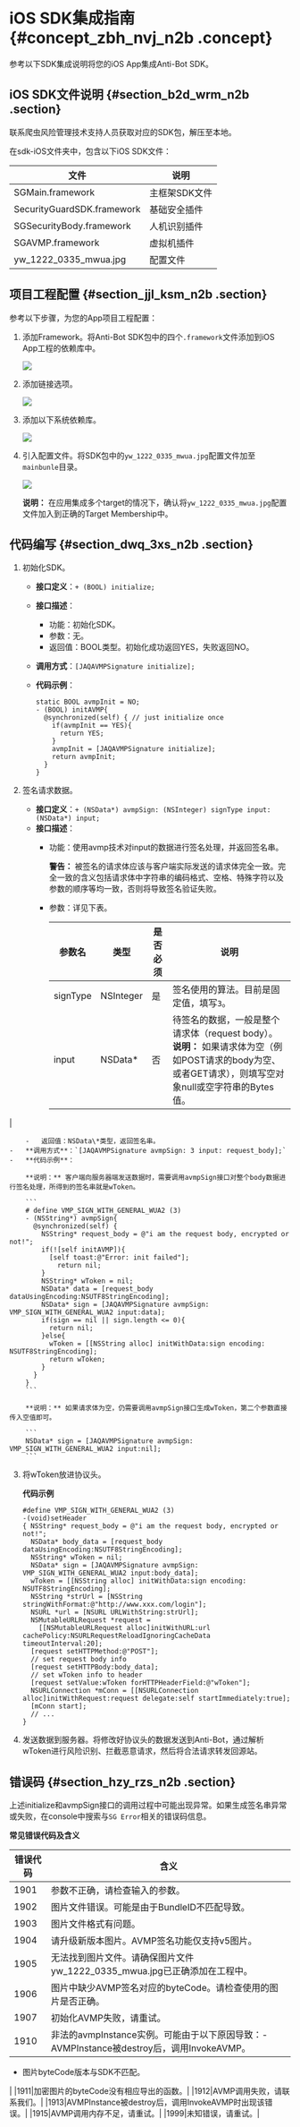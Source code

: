 # iOS SDK集成指南 {#concept_zbh_nvj_n2b .concept}

参考以下SDK集成说明将您的iOS App集成Anti-Bot SDK。

## iOS SDK文件说明 {#section_b2d_wrm_n2b .section}

联系爬虫风险管理技术支持人员获取对应的SDK包，解压至本地。

在sdk-iOS文件夹中，包含以下iOS SDK文件：

|文件|说明|
|--|--|
|SGMain.framework|主框架SDK文件|
|SecurityGuardSDK.framework|基础安全插件|
|SGSecurityBody.framework|人机识别插件|
|SGAVMP.framework|虚拟机插件|
|yw\_1222\_0335\_mwua.jpg|配置文件|

## 项目工程配置 {#section_jjl_ksm_n2b .section}

参考以下步骤，为您的App项目工程配置：

1.  添加Framework。将Anti-Bot SDK包中的四个`.framework`文件添加到iOS App工程的依赖库中。

    ![](http://static-aliyun-doc.oss-cn-hangzhou.aliyuncs.com/assets/img/16084/15447812357375_zh-CN.png)

2.  添加链接选项。

    ![](http://static-aliyun-doc.oss-cn-hangzhou.aliyuncs.com/assets/img/16084/15447812357376_zh-CN.png)

3.  添加以下系统依赖库。

    ![](http://static-aliyun-doc.oss-cn-hangzhou.aliyuncs.com/assets/img/16084/15447812357377_zh-CN.png)

4.  引入配置文件。将SDK包中的`yw_1222_0335_mwua.jpg`配置文件加至 `mainbunle`目录。

    ![](http://static-aliyun-doc.oss-cn-hangzhou.aliyuncs.com/assets/img/16084/15447812357378_zh-CN.png)

    **说明：** 在应用集成多个target的情况下，确认将`yw_1222_0335_mwua.jpg`配置文件加入到正确的Target Membership中。


## 代码编写 {#section_dwq_3xs_n2b .section}

1.  初始化SDK。
    -   **接口定义**：`+ (BOOL) initialize;`
    -   **接口描述**：
        -   功能：初始化SDK。
        -   参数：无。
        -   返回值：BOOL类型。初始化成功返回YES，失败返回NO。
    -   **调用方式**：`[JAQAVMPSignature initialize];`
    -   **代码示例**：

        ```
        static BOOL avmpInit = NO;
        - (BOOL) initAVMP{
          @synchronized(self) { // just initialize once
            if(avmpInit == YES){
              return YES; 
            }
            avmpInit = [JAQAVMPSignature initialize];
            return avmpInit; 
          }
        }
        ```

2.  签名请求数据。
    -   **接口定义**：`+ (NSData*) avmpSign: (NSInteger) signType input: (NSData*) input;`
    -   **接口描述**：
        -   功能：使用avmp技术对input的数据进行签名处理，并返回签名串。

            **警告：** 被签名的请求体应该与客户端实际发送的请求体完全一致。完全一致的含义包括请求体中字符串的编码格式、空格、特殊字符以及参数的顺序等均一致，否则将导致签名验证失败。

        -   参数：详见下表。

            |参数名|类型|是否必须|说明|
            |---|--|----|--|
            |signType|NSInteger|是|签名使用的算法。目前是固定值，填写`3`。|
            |input|NSData\*|否|待签名的数据，一般是整个请求体（request body）。**说明：** 如果请求体为空（例如POST请求的body为空、或者GET请求），则填写空对象null或空字符串的Bytes值。

|

        -   返回值：NSData\*类型，返回签名串。
    -   **调用方式**：`[JAQAVMPSignature avmpSign: 3 input: request_body];`
    -   **代码示例**：

        **说明：** 客户端向服务器端发送数据时，需要调用avmpSign接口对整个body数据进行签名处理，所得到的签名串就是wToken。

        ```
        # define VMP_SIGN_WITH_GENERAL_WUA2 (3)
        - (NSString*) avmpSign{
          @synchronized(self) {
            NSString* request_body = @"i am the request body, encrypted or not!";
            if(![self initAVMP]){
              [self toast:@"Error: init failed"];
                return nil;
            }
            NSString* wToken = nil;
            NSData* data = [request_body dataUsingEncoding:NSUTF8StringEncoding];
            NSData* sign = [JAQAVMPSignature avmpSign: VMP_SIGN_WITH_GENERAL_WUA2 input:data];
            if(sign == nil || sign.length <= 0){
              return nil;
            }else{
              wToken = [[NSString alloc] initWithData:sign encoding: NSUTF8StringEncoding];
              return wToken;
            }
          }
        }
        ```

        **说明：** 如果请求体为空，仍需要调用avmpSign接口生成wToken，第二个参数直接传入空值即可。

        ```
        NSData* sign = [JAQAVMPSignature avmpSign: VMP_SIGN_WITH_GENERAL_WUA2 input:nil];
        ```

3.  将wToken放进协议头。

    **代码示例**

    ```
    #define VMP_SIGN_WITH_GENERAL_WUA2 (3)
    -(void)setHeader
    { NSString* request_body = @"i am the request body, encrypted or not!";
      NSData* body_data = [request_body dataUsingEncoding:NSUTF8StringEncoding];
      NSString* wToken = nil;
      NSData* sign = [JAQAVMPSignature avmpSign: VMP_SIGN_WITH_GENERAL_WUA2 input:body_data];
      wToken = [[NSString alloc] initWithData:sign encoding: NSUTF8StringEncoding];
      NSString *strUrl = [NSString stringWithFormat:@"http://www.xxx.com/login"];
      NSURL *url = [NSURL URLWithString:strUrl];
      NSMutableURLRequest *request =
        [[NSMutableURLRequest alloc]initWithURL:url cachePolicy:NSURLRequestReloadIgnoringCacheData timeoutInterval:20];
      [request setHTTPMethod:@"POST"];
      // set request body info
      [request setHTTPBody:body_data];
      // set wToken info to header
      [request setValue:wToken forHTTPHeaderField:@"wToken"];
      NSURLConnection *mConn = [[NSURLConnection alloc]initWithRequest:request delegate:self startImmediately:true];
      [mConn start]; 
      // ...
    }
    ```

4.  发送数据到服务器。将修改好协议头的数据发送到Anti-Bot，通过解析wToken进行风险识别、拦截恶意请求，然后将合法请求转发回源站。

## 错误码 {#section_hzy_rzs_n2b .section}

上述initialize和avmpSign接口的调用过程中可能出现异常。如果生成签名串异常或失败，在console中搜索与`SG Error`相关的错误码信息。

**常见错误代码及含义**

|错误代码|含义|
|----|--|
|1901|参数不正确，请检查输入的参数。|
|1902|图片文件错误。可能是由于BundleID不匹配导致。|
|1903|图片文件格式有问题。|
|1904|请升级新版本图片。AVMP签名功能仅支持v5图片。|
|1905|无法找到图片文件。请确保图片文件yw\_1222\_0335\_mwua.jpg已正确添加在工程中。|
|1906|图片中缺少AVMP签名对应的byteCode。请检查使用的图片是否正确。|
|1907|初始化AVMP失败，请重试。|
|1910|非法的avmpInstance实例。可能由于以下原因导致：-   AVMPInstance被destroy后，调用InvokeAVMP。
-   图片byteCode版本与SDK不匹配。

|
|1911|加密图片的byteCode没有相应导出的函数。|
|1912|AVMP调用失败，请联系我们。|
|1913|AVMPInstance被destroy后，调用InvokeAVMP时出现该错误。|
|1915|AVMP调用内存不足，请重试。|
|1999|未知错误，请重试。|

